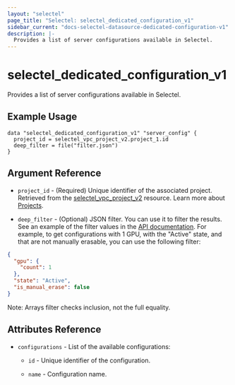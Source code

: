 ```yaml
---
layout: "selectel"
page_title: "Selectel: selectel_dedicated_configuration_v1"
sidebar_current: "docs-selectel-datasource-dedicated-configuration-v1"
description: |-
  Provides a list of server configurations available in Selectel.
---
```


# selectel\_dedicated\_configuration\_v1

Provides a list of server configurations available in Selectel.

## Example Usage

```hcl
data "selectel_dedicated_configuration_v1" "server_config" {
  project_id = selectel_vpc_project_v2.project_1.id
  deep_filter = file("filter.json")
}
```

## Argument Reference

* `project_id` - (Required) Unique identifier of the associated project. Retrieved from the [selectel_vpc_project_v2](https://registry.terraform.io/providers/selectel/selectel/latest/docs/resources/vpc_project_v2) resource. Learn more about [Projects](https://docs.selectel.ru/en/control-panel-actions/projects/about-projects/).

* `deep_filter` - (Optional) JSON filter. You can use it to filter the results. See an example of the filter values in the [API documentation](https://docs.selectel.ru/en/api/dedicated/#tag/Services/operation/get_server_list).
For example, to get configurations with 1 GPU, with the "Active" state, and that are not manually erasable, you can use the following filter:
```json
{
  "gpu": {
    "count": 1
  },
  "state": "Active",
  "is_manual_erase": false
}
```
Note: Arrays filter checks inclusion, not the full equality.

## Attributes Reference

* `configurations` - List of the available configurations:

  * `id` - Unique identifier of the configuration.

  * `name` - Configuration name.

